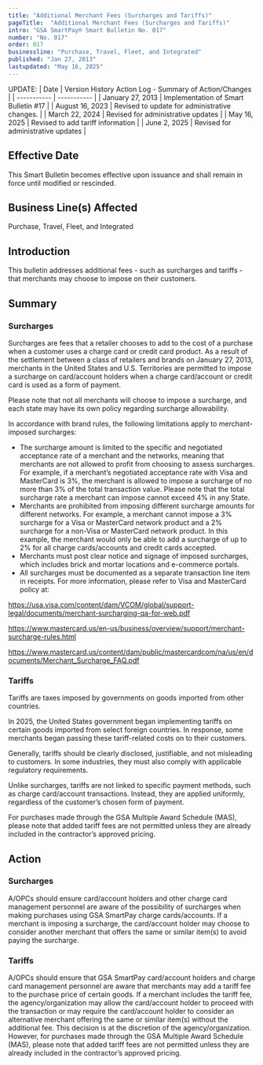 ```yaml
---
title: "Additional Merchant Fees (Surcharges and Tariffs)"
pageTitle:  "Additional Merchant Fees (Surcharges and Tariffs)"
intro: "GSA SmartPay® Smart Bulletin No. 017"
number: "No. 017"
order: 017
businessline: "Purchase, Travel, Fleet, and Integrated"
published: "Jan 27, 2013"
lastupdated: "May 16, 2025"
---
```


UPDATE:
| Date | Version History Action Log - Summary of Action/Changes |
| ----------- | ----------- |
| January 27, 2013 | Implementation of Smart Bulletin #17 |
| August 16, 2023 | Revised to update for administrative changes. |
| March 22, 2024 | Revised for administrative updates |
| May 16, 2025 | Revised to add tariff information |
| June 2, 2025 | Revised for administrative updates |

## Effective Date

This Smart Bulletin becomes effective upon issuance and shall remain in force until
modified or rescinded.


## Business Line(s) Affected

Purchase, Travel, Fleet, and Integrated


## Introduction

This bulletin addresses additional fees - such as surcharges and tariffs - that merchants may choose to impose on their customers.

## Summary

### Surcharges
Surcharges are fees that a retailer chooses to add to the cost of a purchase when a customer uses a charge card or credit card product. As a result of the settlement between a class of retailers and brands on January 27, 2013, merchants in the United States and U.S. Territories are permitted to impose a surcharge on card/account holders when a charge card/account or credit card is used as a form of payment. 

Please note that not all merchants will choose to impose a surcharge, and each state may have its own policy regarding surcharge allowability.

In accordance with brand rules, the following limitations apply to merchant-imposed surcharges: 
- The surcharge amount is limited to the specific and negotiated acceptance rate of a merchant and the networks, meaning that merchants are not allowed to profit from choosing to assess surcharges. For example, if a merchant’s negotiated acceptance rate with Visa and MasterCard is 3%, the merchant is allowed to impose a surcharge of no more than 3% of the total transaction value. Please note that the total surcharge rate a merchant can impose cannot exceed 4% in any State. 
- Merchants are prohibited from imposing different surcharge amounts for different networks. For example, a merchant cannot impose a 3% surcharge for a Visa or MasterCard network product and a 2% surcharge for a non-Visa or MasterCard network product. In this example, the merchant would only be able to add a surcharge of up to 2% for all charge cards/accounts and credit cards accepted. 
- Merchants must post clear notice and signage of imposed surcharges, which includes brick and mortar locations and e-commerce portals. 
- All surcharges must be documented as a separate transaction line item in receipts. 
For more information, please refer to Visa and MasterCard policy at: 

https://usa.visa.com/content/dam/VCOM/global/support-legal/documents/merchant-surcharging-qa-for-web.pdf

https://www.mastercard.us/en-us/business/overview/support/merchant-surcharge-rules.html

https://www.mastercard.us/content/dam/public/mastercardcom/na/us/en/documents/Merchant_Surcharge_FAQ.pdf

### Tariffs
Tariffs are taxes imposed by governments on goods imported from other countries.

In 2025, the United States government began implementing tariffs on certain goods imported from select foreign countries. In response, some merchants began passing these tariff-related costs on to their customers.

Generally, tariffs should be clearly disclosed, justifiable, and not misleading to customers. In some industries, they must also comply with applicable regulatory requirements.

Unlike surcharges, tariffs are not linked to specific payment methods, such as charge card/account transactions. Instead, they are applied uniformly, regardless of the customer’s chosen form of payment. 

For purchases made through the GSA Multiple Award Schedule (MAS), please note that added tariff fees are not permitted unless they are already included in the contractor’s approved pricing.

## Action

### Surcharges
A/OPCs should ensure card/account holders and other charge card management personnel are aware of the possibility of surcharges when making purchases using GSA SmartPay charge cards/accounts. If a merchant is imposing a surcharge, the card/account holder may choose to consider another merchant that offers the same or similar item(s) to avoid paying the surcharge. 

### Tariffs
A/OPCs should ensure that GSA SmartPay card/account holders and charge card management personnel are aware that merchants may add a tariff fee to the purchase price of certain goods. If a merchant includes the tariff fee, the agency/organization may allow the card/account holder to proceed with the transaction or may require the card/account holder to consider an alternative merchant offering the same or similar item(s) without the additional fee. This decision is at the discretion of the agency/organization. However, for purchases made through the GSA Multiple Award Schedule (MAS), please note that added tariff fees are not permitted unless they are already included in the contractor’s approved pricing.
